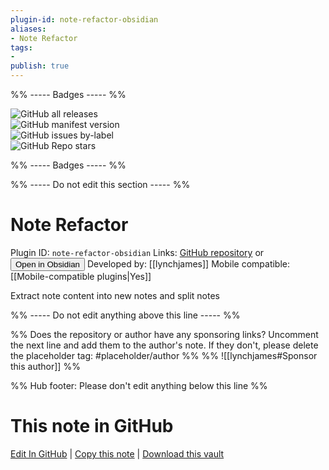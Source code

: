 ```yaml
---
plugin-id: note-refactor-obsidian
aliases:
- Note Refactor
tags: 
- 
publish: true
---
```


%% ----- Badges ----- %%

![GitHub all releases](https://img.shields.io/github/downloads/lynchjames/note-refactor-obsidian/total?color=573E7A&logo=github&style=for-the-badge)   
![GitHub manifest version](https://img.shields.io/github/manifest-json/v/lynchjames/note-refactor-obsidian?color=573E7A&logo=github&style=for-the-badge)   
![GitHub issues by-label](https://img.shields.io/github/issues/lynchjames/note-refactor-obsidian/help%20wanted?color=573E7A&logo=github&style=for-the-badge)   
![GitHub Repo stars](https://img.shields.io/github/stars/lynchjames/note-refactor-obsidian?color=573E7A&logo=github&style=for-the-badge)

%% ----- Badges ----- %%

%% ----- Do not edit this section ----- %%

# Note Refactor

Plugin ID: `note-refactor-obsidian`
Links: [GitHub repository](https://github.com/lynchjames/note-refactor-obsidian) or [<button id=HH>Open in Obsidian</button>](obsidian://goto-plugin?id=note-refactor-obsidian)
Developed by: [[lynchjames]]
Mobile compatible: [[Mobile-compatible plugins|Yes]]

Extract note content into new notes and split notes

%% ----- Do not edit anything above this line ----- %% 

%% Does the repository or author have any sponsoring links? Uncomment the next line and add them to the author's note. If they don't, please delete the placeholder tag: #placeholder/author %%
%% ![[lynchjames#Sponsor this author]] %%

%% Hub footer: Please don't edit anything below this line %%

# This note in GitHub

<span class="git-footer">[Edit In GitHub](https://github.dev/obsidian-community/obsidian-hub/blob/main/02%20-%20Community%20Expansions/02.05%20All%20Community%20Expansions/Plugins/note-refactor-obsidian.md "git-hub-edit-note") | [Copy this note](https://raw.githubusercontent.com/obsidian-community/obsidian-hub/main/02%20-%20Community%20Expansions/02.05%20All%20Community%20Expansions/Plugins/note-refactor-obsidian.md "git-hub-copy-note") | [Download this vault](https://github.com/obsidian-community/obsidian-hub/archive/refs/heads/main.zip "git-hub-download-vault") </span>
